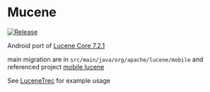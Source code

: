 # Mucene
[![Release](https://jitpack.io/v/csarron/mucene.svg)](https://jitpack.io/#csarron/mucene)

Android port of [Lucene Core 7.2.1](https://mvnrepository.com/artifact/org.apache.lucene/lucene-core/7.2.1)

main migration are in `src/main/java/org/apache/lucene/mobile` and referenced project 
[mobile lucene](https://github.com/lukhnos/mobilelucene) 

See [LuceneTrec](https://github.com/csarron/LuceneTrec) for example usage 